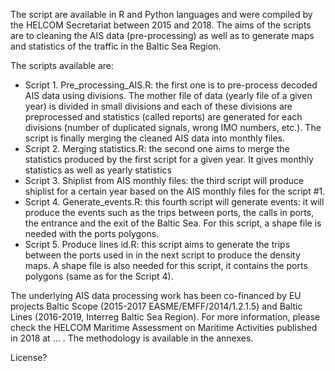 
The script are available in R and Python languages and were compiled by the HELCOM Secretariat between 2015 and 2018.
The aims of the scripts are to cleaning the AIS data (pre-processing) as well as to generate maps and statistics of the traffic in the Baltic Sea Region.

The scripts available are: 
- Script 1. Pre_processing_AIS.R: the first one is to pre-process decoded AIS data using divisions. The mother file of data (yearly file of a given year) is divided in small divisions and each of these divisions are preprocessed and statistics (called reports) are generated for each divisions (number of duplicated signals, wrong IMO numbers, etc.). The script is finally merging the cleaned AIS data into monthly files.
- Script 2. Merging statistics.R: the second one aims to merge the statistics produced by the first script for a given year. It gives monthly statistics as well as yearly statistics
- Script 3. Shiplist from AIS monthly files: the third script will produce shiplist for a certain year based on the AIS monthly files for the script #1. 
- Script 4. Generate_events.R: this fourth script will generate events: it will produce the events such as the trips between ports, the calls in ports, the entrance and the exit of the Baltic Sea. For this script, a shape file is needed with the ports polygons.
- Script 5. Produce lines id.R: this script aims to generate the trips between the ports used in in the next script to produce the density maps. A shape file is also needed for this script, it contains the ports polygons (same as for the Script 4).


The underlying AIS data processing work has been co-financed by EU projects Baltic Scope (2015-2017 EASME/EMFF/2014/1.2.1.5) and Baltic Lines (2016-2019, Interreg Baltic Sea Region). For more information, please check the HELCOM Maritime Assessment on Maritime Activities published in 2018 at  ... . The methodology is available in the annexes.

License?
